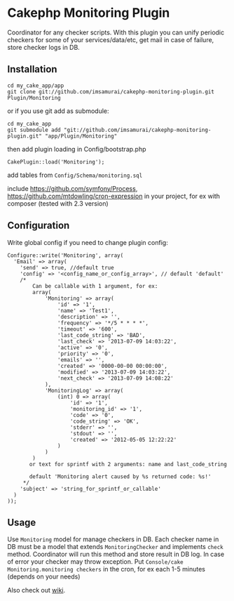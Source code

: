 Cakephp Monitoring Plugin
=========================

Coordinator for any checker scripts.
With this plugin you can unify periodic checkers for some of your services/data/etc,
get mail in case of failure, store checker logs in DB.

## Installation

	cd my_cake_app/app
	git clone git://github.com/imsamurai/cakephp-monitoring-plugin.git Plugin/Monitoring

or if you use git add as submodule:

	cd my_cake_app
	git submodule add "git://github.com/imsamurai/cakephp-monitoring-plugin.git" "app/Plugin/Monitoring"

then add plugin loading in Config/bootstrap.php

	CakePlugin::load('Monitoring');

add tables from `Config/Schema/monitoring.sql`

include
https://github.com/symfony/Process,
https://github.com/mtdowling/cron-expression
 in your project, for ex with composer (tested with 2.3 version)

## Configuration

Write global config if you need to change plugin config:

	Configure::write('Monitoring', array(
      'Email' => array(
	    'send' => true, //default true
	    'config' => '<config_name_or_config_array>', // default 'default'
		/*
		    Can be callable with 1 argument, for ex:
		 	array(
				'Monitoring' => array(
					'id' => '1',
					'name' => 'Test1',
					'description' => '',
					'frequency' => '*/5 * * * *',
					'timeout' => '600',
					'last_code_string' => 'BAD',
					'last_check' => '2013-07-09 14:03:22',
					'active' => '0',
					'priority' => '0',
					'emails' => '',
					'created' => '0000-00-00 00:00:00',
					'modified' => '2013-07-09 14:03:22',
					'next_check' => '2013-07-09 14:08:22'
				),
				'MonitoringLog' => array(
					(int) 0 => array(
						'id' => '1',
						'monitoring_id' => '1',
						'code' => '0',
						'code_string' => 'OK',
						'stderr' => '',
						'stdout' => '',
						'created' => '2012-05-05 12:22:22'
					)
				)
			)
		   or text for sprintf with 2 arguments: name and last_code_string

		   default 'Monitoring alert caused by %s returned code: %s!'
		 */
        'subject' => 'string_for_sprintf_or_callable'
      )
	));

## Usage

Use `Monitoring` model for manage checkers in DB.
Each checker name in DB must be a model that extends `MonitoringChecker` and implements `check` method.
Coordinator will run this method and store result in DB log.
In case of error your checker may throw exception.
Put `Console/cake Monitoring.monitoring checkers` in the cron, for ex each 1-5 minutes (depends on your needs)

Also check out [wiki](https://github.com/imsamurai/cakephp-monitoring-plugin/wiki).

